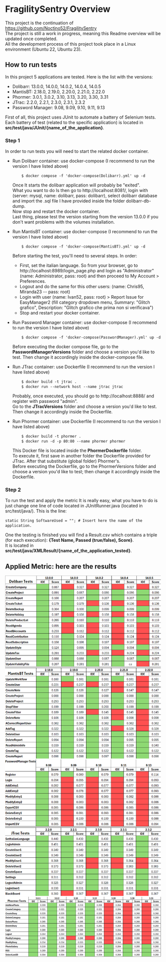 # FragilitySentry Overview

This project is the continuation of https://github.com/Noctino52/FragilitySentry <br />
The project is still a work in progress, meaning this Readme overview will be updated once completed. <br/>
All the development process of this project took place in a Linux environment (Ubuntu 22, Ubuntu 23). <br />

## How to run tests

In this project 5 applications are tested. Here is the list with the versions: <br />
* Dolibarr: 13.0.0, 14.0.0, 14.0.2, 14.0.4, 14.0.5
* MantisBT: 2.18.0, 2.19.0, 2.20.0, 2.21.0, 2.22.0
* Phormer: 3.0.1, 3.0.2, 3.10, 3.13, 3.20, 3.30, 3.31
* JTrac: 2.2.0, 2.2.1, 2.3.0, 2.3.1, 2.3.2
* Password Manager: 9.08, 9.09, 9.10, 9.11, 9.13

First of all, this project uses JUnit to automate a battery of Selenium tests. <br />
Each battery of test (related to the specific application) is located in __src/test/java/JUnit/{name_of_the_application}__. <br />

### Step 1

In order to run tests you will need to start the related docker container. <br />
* Run Dolibarr container: use docker-compose (I recommend to run the version I have listed above)
    ```console
        $ docker compose -f 'docker-compose(Dolibarr).yml' up -d
    ```
    Once It starts the dolibarr application will probably be "exited". <br />
    What you want to do Is then go to http://localhost:8081/, login with (server: mysql, name: dolibarr, pass: dolibarr), select dolibarr database and import the .sql file I have provided inside the folder dolibarr-db-dump. <br />
    Now stop and restart the docker container. <br />
    Last thing, please test the version starting from the version 13.0.0 if you don't want problems with the volumes installation. <br />    


* Run MantisBT container: use docker-compose (I recommend to run the version I have listed above)
    ```console
        $ docker compose -f 'docker-compose(MantisBT).yml' up -d
    ```
  Before starting the test, you'll need to several steps. In order:
  - First, set the italian language. So from your browser, go to http://localhost:8989/login_page.php and login as "Administrator" (name: Administrator, pass: root) and then proceed to My Account > Preferences.
  - Logout and do the same for this other users: (name: Chris95, Miranda23 -- pass: root)
  - Login with user (name: Ivan52, pass: root) > Report Issue for EasyManager2 (fill category dropdown menu, Summary: "Glitch grafico", Description: "Glitch grafico che prima non si verificava")
  - Stop and restart your docker container. <br />


* Run Password Manager container: use docker-compose (I recommend to run the version I have listed above)
    ```console
        $ docker compose -f 'docker-compose(PasswordManager).yml' up -d
    ```
    Before executing the docker compose file, go to the __PasswordManagerVersions__ folder and choose a version you'd like to test. Then change it accordingly inside the docker-compose file. <br />
 

* Run JTrac container: use Dockerfile (I recommend to run the version I have listed above)
    ```console
        $ docker build -t jtrac .
        $ docker run --network host --name jtrac jtrac
    ```
  Probably, once executed, you should go to http://localhost:8888/ and register with password "admin". <br /> 
  Go to the __JTracVersions__ folder and choose a version you'd like to test. Then change it accordingly inside the Dockerfile. <br />


* Run Phormer container: use Dockerfile (I recommend to run the version I have listed above)
    ```console
        $ docker build -t phormer .
        $ docker run -d -p 80:80 --name phormer phormer
    ```
    This Docker file is located inside the __PhormerDockerfile__ folder. <br />
    To execute it, first save in another folder the Dockerfile provided for JTrac. After that substitute (global folder) Phormer's. <br />
    Before executing the Dockerfile, go to the PhormerVersions folder and choose a version you'd like to test; then change it accordingly inside the Dockerfile. <br />

### Step 2

To run the test and apply the metric It is really easy, what you have to do is just change one line of code located in JUnitRunner.java (located in src/test/java/). This is the line: <br />
```console
static String SoftwareUsed = ""; # Insert here the name of the application. 
```
One the testing is finished you will find a Result.csv which contains a triple (for each execution): __{Test Name, Passed (true/false), Score}__. <br />
It is located in __src/test/java/XMLResult/{name_of_the_application_tested}__. <br />

## Applied Metric: here are the results

![Dolibarr results](ResultImages_v1/Dolibarr.png)
![MantisBT results](ResultImages_v1/MantisBT.png)
![Password Manager results](ResultImages_v1/PasswordManager.png)
![JTrac results](ResultImages_v1/JTrac.png)
![Phormer Manager results](ResultImages_v1/Phormer.png)